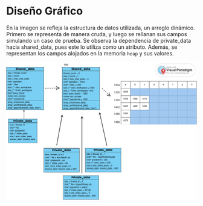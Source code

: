  # Diseño Gráfico

En la imagen se refleja la estructura de datos utilizada, un arreglo dinámico. Primero se representa de manera cruda, y luego se rellanan sus campos simulando un caso de prueba. Se observa la dependencia de private_data hacia shared_data, pues este lo utiliza como un atributo. Además, se representan los campos alojados en la memoria `heap` y sus valores.

![Trace](./diagrama_memoria.png)